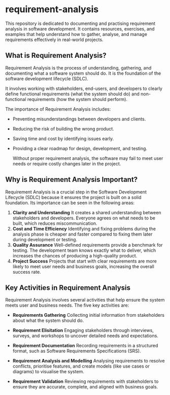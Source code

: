 # requirement-analysis

This repository is dedicated to documenting and practising requirement analysis in software development.
It contains resources, exercises, and examples that help understand how to gather, analyse, and manage requirements effectively in real-world projects.

## What is Requirement Analysis?

Requirement Analysis is the process of understanding, gathering, and documenting what a software system should do. It is the foundation of the software development lifecycle (SDLC).

It involves working with stakeholders, end-users, and developers to clearly define functional requirements (what the system should do) and non-functional requirements (how the system should perform).

The importance of Requirement Analysis includes:
- Preventing misunderstandings between developers and clients.
- Reducing the risk of building the wrong product.
- Saving time and cost by identifying issues early.
- Providing a clear roadmap for design, development, and testing.

  Without proper requirement analysis, the software may fail to meet user needs or require costly changes later in the project.
  
## Why is Requirement Analysis Important?

Requirement Analysis is a crucial step in the Software Development Lifecycle (SDLC) because it ensures the project is built on a solid foundation. Its importance can be seen in the following areas:
1. **Clarity and Understanding**
   It creates a shared understanding between stakeholders and developers. Everyone agrees on what needs to be built, which reduces miscommunication.
2. **Cost and Time Efficiency**
   Identifying and fixing problems during the analysis phase is cheaper and faster compared to fixing them later during development or testing.
3. **Quality Assurance**
   Well-defined requirements provide a benchmark for testing. The development team knows exactly what to deliver, which increases the chances of producing a high-quality product.
4. **Project Success**
   Projects that start with clear requirements are more likely to meet user needs and business goals, increasing the overall success rate.
   
## Key Activities in Requirement Analysis

Requirement Analysis involves several activities that help ensure the system meets user and business needs. The five key activities are:

- **Requirements Gathering**
  Collecting initial information from stakeholders about what the system should do.
  
- **Requirement Elisitation**
  Engaging stakeholders through interviews, surveys, and workshops to uncover detailed needs and expectations.
  
- **Requirement Documentation**
  Recording requirements in a structured format, such as Software Requirements Specifications (SRS).

- **Requirement Analysis and Modelling**
  Analysing requirements to resolve conflicts, prioritise features, and create models (like use cases or diagrams) to visualise the system.

- **Requirement Validation**
  Reviewing requirements with stakeholders to ensure they are accurate, complete, and aligned with business goals.
  
